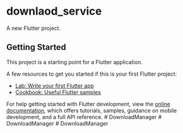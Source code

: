 # downlaod_service

A new Flutter project.

## Getting Started

This project is a starting point for a Flutter application.

A few resources to get you started if this is your first Flutter project:

- [Lab: Write your first Flutter app](https://docs.flutter.dev/get-started/codelab)
- [Cookbook: Useful Flutter samples](https://docs.flutter.dev/cookbook)

For help getting started with Flutter development, view the
[online documentation](https://docs.flutter.dev/), which offers tutorials,
samples, guidance on mobile development, and a full API reference.
#   D o w n l o a d M a n a g e r  
 #   D o w n l o a d M a n a g e r  
 #   D o w n l o a d M a n a g e r  
 